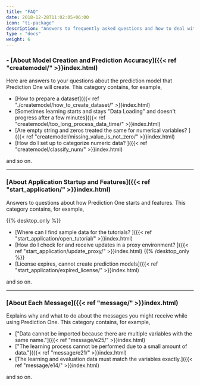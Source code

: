 ```yaml
---
title: "FAQ"
date: 2018-12-28T11:02:05+06:00
icon: "ti-package"
description: "Answers to frequently asked questions and how to deal with messages in Prediction One"
type : "docs"
weight: 6
---
```


### - [About Model Creation and Prediction Accuracy]({{< ref "createmodel/" >}}index.html)

Here are answers to your questions about the prediction model that Prediction One will create. This category contains, for example,

- [How to prepare a dataset\]({{< ref "./createmodel/how_to_create_dataset/" >}}index.html)
- [Sometimes learning starts and stays "Data Loading" and doesn't progress after a few minutes\]({{< ref "createmodel/too_long_process_data_time/" >}}index.html)
- [Are empty string and zeros treated the same for numerical variables? \]({{< ref "createmodel/missing_value_is_not_zero/" >}}index.html)
- [How do I set up to categorize numeric data? \]({{< ref "createmodel/classify_num/" >}}index.html)

and so on.

----

###  [About Application Startup and Features\]({{< ref "start_application/" >}}index.html)


Answers to questions about how Prediction One starts and features. This category contains, for example,

{{% desktop_only %}}
- [Where can I find sample data for the tutorials? \]({{< ref "start_application/open_tutorial/" >}}index.html)
- [How do I check for and receive updates in a proxy environment? \]({{< ref "start_application/update_proxy/" >}}index.html)
{{% /desktop_only %}}
- [License expires, cannot create prediction models\]({{< ref "start_application/expired_license/" >}}index.html)

and so on.

----

###  [About Each Message\]({{< ref "message/" >}}index.html)

Explains why and what to do about the messages you might receive while using Prediction One. This category contains, for example,

- ["Data cannot be imported because there are multiple variables with the same name."\]({{< ref "message/e25/" >}}index.html)
- ["The learning process cannot be performed due to a small amount of data."\]({{< ref "message/e21/" >}}index.html)
- [The learning and evaluation data must match the variables exactly.\]({{< ref "message/e14/" >}}index.html)

and so on.
